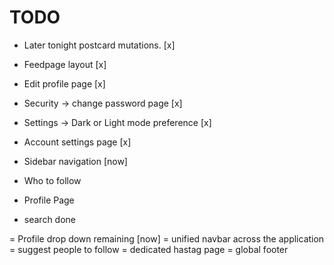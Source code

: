 # TODO

- Later tonight postcard mutations. [x]

- Feedpage layout [x]
- Edit profile page [x]
- Security -> change password page [x]
- Settings -> Dark or Light mode preference [x]
- Account settings page [x]
- Sidebar navigation [now]
- Who to follow
- Profile Page
- search done

= Profile drop down remaining [now]
= unified navbar across the application
= suggest people to follow
= dedicated hastag page
= global footer

